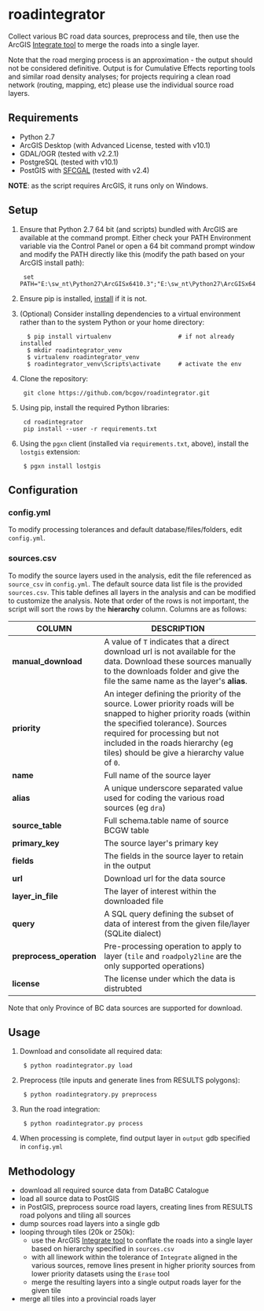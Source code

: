 # roadintegrator

Collect various BC road data sources, preprocess and tile, then use the ArcGIS [Integrate tool](http://resources.arcgis.com/en/help/main/10.2/index.html#//00170000002s000000) to merge the roads into a single layer.

Note that the road merging process is an approximation - the output should not be considered definitive. Output is for Cumulative Effects reporting tools and similar road density analyses; for projects requiring a clean road network (routing, mapping, etc) please use the individual source road layers.

## Requirements

- Python 2.7
- ArcGIS Desktop (with Advanced License, tested with v10.1)
- GDAL/OGR (tested with v2.2.1)
- PostgreSQL (tested with v10.1)
- PostGIS with [SFCGAL](http://postgis.net/2015/10/25/postgis_sfcgal_extension/) (tested with v2.4)

**NOTE**: as the script requires ArcGIS, it runs only on Windows.

## Setup

1. Ensure that Python 2.7 64 bit (and scripts) bundled with ArcGIS are available at the command prompt. Either check your PATH Environment variable via the Control Panel or open a 64 bit command prompt window and modify the PATH directly like this (modify the path based on your ArcGIS install path):

        set PATH="E:\sw_nt\Python27\ArcGISx6410.3";"E:\sw_nt\Python27\ArcGISx6410.3\Scripts";%PATH%

2. Ensure pip is installed, [install]((https://pip.pypa.io/en/stable/installing/)) if it is not.

3. (Optional) Consider installing dependencies to a virtual environment rather than to the system Python or your home directory:

         $ pip install virtualenv                   # if not already installed
         $ mkdir roadintegrator_venv
         $ virtualenv roadintegrator_venv
         $ roadintegrator_venv\Scripts\activate     # activate the env

4. Clone the repository:  
        
        git clone https://github.com/bcgov/roadintegrator.git

5. Using pip, install the required Python libraries:  
        
        cd roadintegrator
        pip install --user -r requirements.txt
        

6. Using the `pgxn` client (installed via `requirements.txt`, above), install the `lostgis` extension:

        $ pgxn install lostgis

        
## Configuration

### config.yml
To modify processing tolerances and default database/files/folders, edit `config.yml`. 

### sources.csv
To modify the source layers used in the analysis, edit the file referenced as `source_csv` in `config.yml`. The default source data list file is the provided `sources.csv`. This table defines all layers in the analysis and can be modified to customize the analysis. Note that order of the rows is not important, the script will sort the rows by the **hierarchy** column. Columns are as follows:

| COLUMN                 | DESCRIPTION                                                                                                                                                                            | 
|------------------------|----------------------------------------------------------------------------------------------------------------------------------------------------------------------------------------| 
| **manual_download**        | A value of `T` indicates that a direct download url is not available for the data. Download these sources manually to the downloads folder and give the file the same name as the layer's **alias**.
| **priority**               | An integer defining the priority of the source. Lower priority roads will be snapped to higher priority roads (within the specified tolerance). Sources required for processing but not included in the roads hierarchy (eg tiles) should be give a hierarchy value of `0`. 
| **name**                   | Full name of the source layer 
| **alias**                  | A unique underscore separated value used for coding the various road sources (eg `dra`)
|**source_table**            | Full schema.table name of source BCGW table
|**primary_key**             | The source layer's primary key
| **fields**                 | The fields in the source layer to retain in the output
| **url**                    | Download url for the data source
| **layer_in_file**          | The layer of interest within the downloaded file
| **query**                  | A SQL query defining the subset of data of interest from the given file/layer (SQLite dialect)
| **preprocess_operation**   | Pre-processing operation to apply to layer (`tile` and `roadpoly2line` are the only supported operations)
| **license**                | The license under which the data is distrubted

Note that only Province of BC data sources are supported for download.

## Usage

1. Download and consolidate all required data:
    
        $ python roadintegrator.py load

2. Preprocess (tile inputs and generate lines from RESULTS polygons):

        $ python roadintegratory.py preprocess

3. Run the road integration:

        $ python roadintegrator.py process

4. When processing is complete, find output layer in `output` gdb specified in `config.yml`


## Methodology

- download all required source data from DataBC Catalogue
- load all source data to PostGIS
- in PostGIS, preprocess source road layers, creating lines from RESULTS road polyons and tiling all sources
- dump sources road layers into a single gdb
- looping through tiles (20k or 250k):
    + use the ArcGIS [Integrate tool](http://resources.arcgis.com/en/help/main/10.2/index.html#//00170000002s000000) to conflate the roads into a single layer based on hierarchy specified in `sources.csv`
    + with all linework within the tolerance of `Integrate` aligned in the various sources, remove lines present in higher priority sources from lower priority datasets using the `Erase` tool
    + merge the resulting layers into a single output roads layer for the given tile
- merge all tiles into a provincial roads layer
